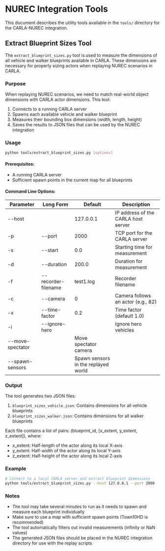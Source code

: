 # NUREC Integration Tools

This document describes the utility tools available in the `tools/` directory for the CARLA-NUREC integration.

## Extract Blueprint Sizes Tool

The `extract_blueprint_sizes.py` tool is used to measure the dimensions of all vehicle and walker blueprints available in CARLA. These dimensions are necessary for properly sizing actors when replaying NUREC scenarios in CARLA.

### Purpose

When replaying NUREC scenarios, we need to match real-world object dimensions with CARLA actor dimensions. This tool:

1. Connects to a running CARLA server
2. Spawns each available vehicle and walker blueprint
3. Measures their bounding box dimensions (width, length, height)
4. Saves the results to JSON files that can be used by the NUREC integration

### Usage

```bash
python tools/extract_blueprint_sizes.py [options]
```

#### Prerequisites:

- A running CARLA server
- Sufficient spawn points in the current map for all blueprints

#### Command Line Options:

| Parameter | Long Form | Default | Description |
|-----------|-----------|---------|-------------|
| --host | | 127.0.0.1 | IP address of the CARLA host server |
| -p | --port | 2000 | TCP port for the CARLA server |
| -s | --start | 0.0 | Starting time for measurement |
| -d | --duration | 200.0 | Duration for measurement |
| -f | --recorder-filename | test1.log | Recorder filename |
| -c | --camera | 0 | Camera follows an actor (e.g., 82) |
| -x | --time-factor | 0.2 | Time factor (default 1.0) |
| -i | --ignore-hero | | Ignore hero vehicles |
| --move-spectator | | Move spectator camera |
| --spawn-sensors | | Spawn sensors in the replayed world |

### Output

The tool generates two JSON files:

1. `blueprint_sizes_vehicle.json`: Contains dimensions for all vehicle blueprints
2. `blueprint_sizes_walker.json`: Contains dimensions for all walker blueprints

Each file contains a list of pairs: (blueprint_id, [x_extent, y_extent, z_extent]), where:
- x_extent: Half-length of the actor along its local X-axis
- y_extent: Half-width of the actor along its local Y-axis
- z_extent: Half-height of the actor along its local Z-axis

### Example

```bash
# Connect to a local CARLA server and extract blueprint dimensions
python tools/extract_blueprint_sizes.py --host 127.0.0.1 --port 2000
```

### Notes

- The tool may take several minutes to run as it needs to spawn and measure each blueprint individually
- Make sure to use a map with sufficient spawn points (Town10HD is recommended)
- The tool automatically filters out invalid measurements (infinity or NaN values)
- The generated JSON files should be placed in the NUREC integration directory for use with the replay scripts 